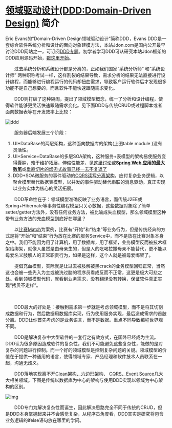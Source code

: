 # [领域驱动设计(DDD:Domain-Driven Design)](https://www.jdon.com/ddd.html)  简介

Eric Evans的“Domain-Driven Design领域驱动设计”简称DDD，Evans DDD是一套综合软件系统分析和设计的面向对象建模方法，本站Jdon.com是国内公开最早讨论DDD网站之一，可订阅[DDD专题](http://www.jdon.com/tags/272)。初学者学习DDD可从研究本站Jdon框架的DDD应用源码开始，[戳这里开始](http://www.jdon.com/jdonframework/app.htm)。

　　过去系统分析和系统设计都是分离的，正如我们国家“系统分析师” 和“系统设计师” 两种职称考试一样，这样割裂的结果导致，需求分析的结果无法直接进行设计编程，而能够进行编程运行的代码却扭曲需求，导致客户运行软件后才发现很多功能不是自己想要的，而且软件不能快速跟随需求变化。

　　DDD则打破了这种隔阂，提出了领域模型概念，统一了分析和设计编程，使得软件能够更灵活快速跟随需求变化。见下面DDD与传统CRUD或过程脚本或者面向数据表等在开发效率上比较：

![ddd](https://www.jdon.com/img/23140/23142654)

　　服务器后端发展三个阶段：

1. UI+DataBase的两层架构，这种面向数据库的架构(上图table module )没有灵活性。
2. UI+Service+DataBase的多层SOA架构，这种服务+表模型的架构易使服务变得囊肿，难于维护拓展，伸缩性能差，见[这里讨论](http://www.jdon.com/45994)或[**Spring Web 应用的最大败笔**](http://www.jdon.com/45857)或[垂直切片的烟囱式故事已经一去不复返了](https://www.jdon.com/54049)
3. DDD+SOA微服务的事件驱动的[CQRS读写分离架构](https://www.jdon.com/cqrs.html)，应付复杂业务逻辑，以聚合模型替代数据表模型，以并发的事件驱动替代串联的消息驱动。真正实现以业务实体为核心的灵活拓展。

　　DDD革命性在于：领域模型准确反映了业务语言，而传统J2EE或Spring+Hibernate等事务性编程模型只关心数据，这些数据对象除了简单setter/getter方法外，没有任何业务方法，被比喻成失血模型，那么领域模型这种带有业务方法的充血模型到底好在哪里？

　　以[比赛Match](http://www.jdon.com/44815)为案例，比赛有“开始”和“结束”等业务行为，但是传统经典的方式是将“开始”和“结束”行为放在比赛的服务Service中，而不是放在比赛对象本身之中。我们不能因为用了计算机，用了数据库，用了框架，业务模型反而被技术框架给绑架，就像人虽然是由母亲生的，但是人的吃喝拉撒母亲不能替代，更不能以母爱名义肢解人的正常职责行为，如果是这样，这个人就是被母爱绑架了。

　　提倡充血模型，实际就是让过去被肢解被黑crack的业务模型回归正常，当然这也会被一些先入为主或被洗过脑的程序员看成反而不正常，这更是极大可悲之处。看到领域模型代码，就看到业务需求，没有翻译没有转换，保证软件真正实现“拷贝不走样”。

　　

　　DDD最大的好处是：接触到需求第一步就是考虑领域模型，而不是将其切割成数据和行为，然后数据用数据库实现，行为使用服务实现，最后造成需求的首肢分离。DDD让你首先考虑的是业务语言，而不是数据。重点不同导致编程世界观不同。



　　DDD是解决复杂中大型软件的一套行之有效方式，在国外已经成为主流。DDD认为很多原因造成软件的复杂性，我们不可能避免这些复杂性，能做的是对复杂的问题进行控制。而一个好的领域模型是控制复杂问题的关键。领域模型的价值在于提供一种通用的语言，使得领域专家、产品经理和软件技术人员联系在一起，沟通无歧义。

　　DDD落地实现离不开[Clean架构、六边形架构](https://www.jdon.com/tags/40250)、 [CQRS、](http://www.jdon.com/tags/9958)[Event Source](http://www.jdon.com/tags/17268)几大大相关领域。下图是传统以数据库为中心的架构与使用DDD实现以领域为中心架构的区别。

![img](https://www.jdon.com/simgs/forum/db-ddd.png)

　　DDD专门为解决复杂性而诞生，因此解决思路完全不同于传统的CRUD，但是DDD本身掌握起来并不会感觉复杂，从程序员角度看，DDD其实是研究将包含业务逻辑的ifelse语句放在哪里的学问。